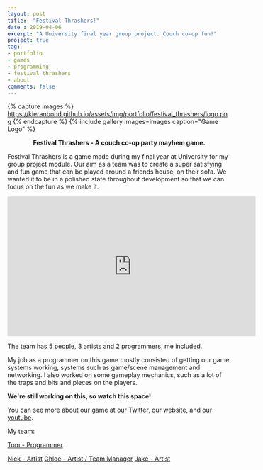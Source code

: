 ```yaml
---
layout: post
title:  "Festival Thrashers!"
date : 2019-04-06
excerpt: "A University final year group project. Couch co-op fun!"
project: true
tag:
- portfolio
- games
- programming
- festival thrashers
- about
comments: false
---
```


{% capture images %}
	https://kieranbond.github.io/assets/img/portfolio/festival_thrashers/logo.png
{% endcapture %}
{% include gallery images=images caption="Game Logo" %}

    
<center><b>Festival Thrashers - A couch co-op party mayhem game.</b></center>
     
Festival Thrashers is a game made during my final year at University for my group project module. 
Our aim as a team was to create a super satisfying and fun game that can be played around a friends house, on their sofa. We wanted it to be in a polished state throughout development so that we can focus on the fun as we make it.

<iframe width="560" height="315" src="https://www.youtube.com/embed/UkcoerP0lks" frameborder="0" allow="accelerometer; autoplay; encrypted-media; gyroscope; picture-in-picture" allowfullscreen></iframe>

The team has 5 people, 3 artists and 2 programmers; me included.

My job as a programmer on this game mostly consisted of getting our game systems working, systems such as game/scene management and networking.
I also worked on some gameplay mechanics, such as a lot of the traps and bits and pieces on the players.


<b>We're still working on this, so watch this space!</b>

You can see more about our game at <a href="https://twitter.com/Lore_Pow">our Twitter</a>, <a href="lorepow.com">our website</a>, and <a href="https://www.youtube.com/channel/UCtm8lBVC0FnpF7fDQhLr21A">our youtube</a>.

My team:

<a href="http://tomtoye.co.uk/">Tom - Programmer</a>

<a href="https://www.artstation.com/nickwiltshire">Nick - Artist</a>
<a href="www.chloebostock.wixsite.com/portfolio">Chloe - Artist / Team Manager</a>
<a href="https://www.artstation.com/jake_ivany">Jake - Artist</a>